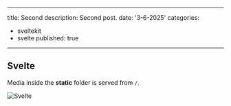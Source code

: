 
---
title: Second
description: Second post.
date: '3-6-2025'
categories:
  - sveltekit
  - svelte
published: true
---

## Svelte

Media inside the **static** folder is served from `/`.

![Svelte](favicon.png)
